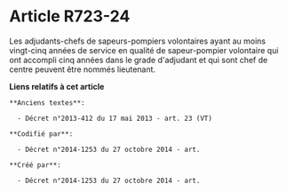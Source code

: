 # Article R723-24

Les adjudants-chefs de sapeurs-pompiers volontaires ayant au moins vingt-cinq années de service en qualité de sapeur-pompier
volontaire qui ont accompli cinq années dans le grade d'adjudant et qui sont chef de centre peuvent être nommés lieutenant.

**Liens relatifs à cet article**

	**Anciens textes**:

	  - Décret n°2013-412 du 17 mai 2013 - art. 23 (VT)

	**Codifié par**:

	  - Décret n°2014-1253 du 27 octobre 2014 - art.

	**Créé par**:

	  - Décret n°2014-1253 du 27 octobre 2014 - art.
